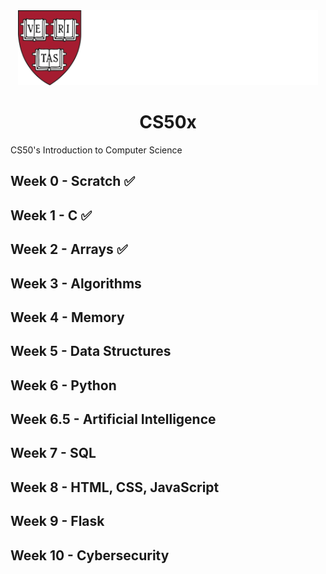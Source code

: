 <div align="center">
<a><img height="120px" src="https://github.com/fesper-s/CS50/blob/main/assets/havard-logo.svg"></a>

# CS50x
</div>

CS50's Introduction to Computer Science


## Week 0 - Scratch ✅

## Week 1 - C ✅

## Week 2 - Arrays ✅

## Week 3 - Algorithms 

## Week 4 - Memory

## Week 5 - Data Structures 

## Week 6 - Python 

## Week 6.5 - Artificial Intelligence 

## Week 7 - SQL 

## Week 8 - HTML, CSS, JavaScript 

## Week 9 - Flask 

## Week 10 - Cybersecurity 

